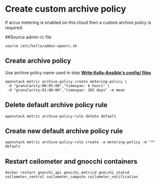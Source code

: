 # Create custom archive policy
If arcus metering is enabled on this cloud then a custom archive policy is required.

##Source admin-rc file
```
source /etc/kolla/admin-openrc.sh
```

## Create archive policy
Use archive policy name used in step [**Write Kolla-Ansible's config/ files**](/openstack-kolla-config.html)
```
openstack metric archive-policy create metering-policy \
 -d "granularity:00:05:00","timespan: 6 hours" \
 -d "granularity:01:00:00","timespan: 365 days" -m mean
```

## Delete default archive policy rule
```
openstack metric archive-policy-rule delete default
```

## Create new default archive policy rule
```
openstack metric archive-policy-rule create -a metering-policy -m "*" default
```

## Restart ceilometer and gnocchi containers
```
docker restart gnocchi_api gnocchi_metricd gnocchi_statsd ceilometer_central ceilometer_compute ceilometer_notification

```
